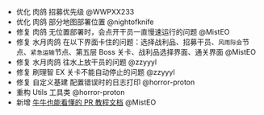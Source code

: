 - 优化 肉鸽 招募优先级 @WWPXX233
- 优化 肉鸽 部分地图部署位置 @nightofknife
- 修复 肉鸽 无位置部署时，会点开干员一直慢速运行的问题 @MistEO
- 修复 水月肉鸽 在以下界面卡住的问题：选择战利品、招募干员、`风雨际会`节点、`紧急运输`节点、第五层 Boss 关卡、战利品选择界面、通关界面 @MistEO
- 修复 水月肉鸽 往水上放干员的问题 @zzyyyl
- 修复 刷理智 EX 关卡不能自动停止的问题 @zzyyyl
- 修复 自定义基建 配置错误时的日志打印 @horror-proton
- 重构 Utils 工具类 @horror-proton
- 新增 [牛牛也能看懂的 PR 教程文档](https://github.com/MaaAssistantArknights/MaaAssistantArknights/blob/master/docs/2.4-%E7%BA%AF%E7%BD%91%E9%A1%B5%E7%AB%AFPR%E6%95%99%E7%A8%8B.md) @MistEO

